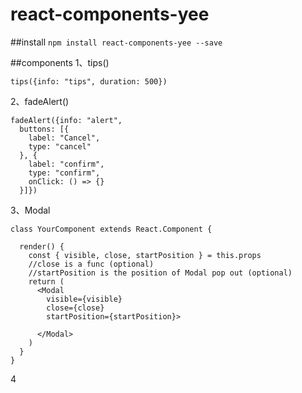 # react-components-yee

##install
`npm install react-components-yee --save` 

##components
1、tips()  
```javascripts
tips({info: "tips", duration: 500})
```  
2、fadeAlert() 
```javascripts
fadeAlert({info: "alert", 
  buttons: [{
    label: "Cancel",
    type: "cancel"
  }, {
    label: "confirm",
    type: "confirm",
    onClick: () => {}
  }]})
```  
3、Modal  
```javascripts
class YourComponent extends React.Component {

  render() {
    const { visible, close, startPosition } = this.props
    //close is a func (optional)
    //startPosition is the position of Modal pop out (optional)
    return (
      <Modal
        visible={visible}
        close={close}
        startPosition={startPosition}>

      </Modal>
    )
  }
}
```  
4
